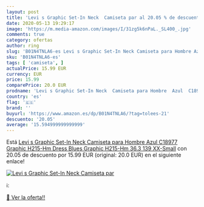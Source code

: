 ```yaml
---
layout: post
title: 'Levi s Graphic Set-In Neck  Camiseta par al 20.05 % de descuento'
date: 2020-05-13 19:29:17
image: 'https://m.media-amazon.com/images/I/31zg5k6nPaL._SL400_.jpg'
comments: true
category: ofertas
author: ring
slug: 'B01N4TNLA6-es Levi s Graphic Set-In Neck Camiseta para Hombre Azul...'
sku: 'B01N4TNLA6-es'
tags: [ 'camiseta', ]
actualPrice: 15.99 EUR
currency: EUR
price: 15.99
comparePrice: 20.0 EUR
prodname: 'Levi s Graphic Set-In Neck  Camiseta para Hombre  Azul  C18977 Graphic H215-Hm Dress Blues Graphic H215-Hm 36.3 139   XX-Small'
country: 'es'
flag: '🇪🇸'
brand: ''
buyurl: 'https://www.amazon.es/dp/B01N4TNLA6/?tag=tolees-21'
descuento: '20.05'
average: '15.594999999999999'
---
```


Está [Levi s Graphic Set-In Neck  Camiseta para Hombre  Azul  C18977 Graphic H215-Hm Dress Blues Graphic H215-Hm 36.3 139   XX-Small](https://www.amazon.es/dp/B01N4TNLA6/?tag=tolees-21) con 20.05 de descuento por 15.99 EUR (original: 20.0 EUR) en el siguiente enlace!

[![Levi s Graphic Set-In Neck  Camiseta par](https://m.media-amazon.com/images/I/31zg5k6nPaL._SL400_.jpg)](https://www.amazon.es/dp/B01N4TNLA6/?tag=tolees-21)

ℹ️:


[🛒 Ver la oferta!!](https://www.amazon.es/dp/B01N4TNLA6/?tag=tolees-21)
